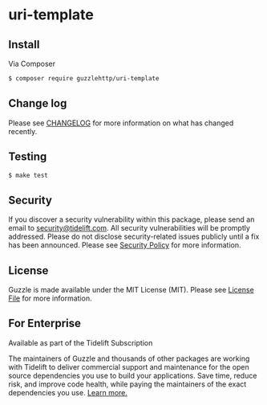 # uri-template

## Install

Via Composer

``` bash
$ composer require guzzlehttp/uri-template
```

## Change log

Please see [CHANGELOG](CHANGELOG.md) for more information on what has changed recently.

## Testing

``` bash
$ make test
```

## Security

If you discover a security vulnerability within this package, please send an email to security@tidelift.com. All security vulnerabilities will be promptly addressed. Please do not disclose security-related issues publicly until a fix has been announced. Please see [Security Policy](https://github.com/guzzle/uri-template/security/policy) for more information.

## License

Guzzle is made available under the MIT License (MIT). Please see [License File](LICENSE) for more information.

## For Enterprise

Available as part of the Tidelift Subscription

The maintainers of Guzzle and thousands of other packages are working with Tidelift to deliver commercial support and maintenance for the open source dependencies you use to build your applications. Save time, reduce risk, and improve code health, while paying the maintainers of the exact dependencies you use. [Learn more.](https://tidelift.com/subscription/pkg/packagist-guzzlehttp-uri-template?utm_source=packagist-guzzlehttp-uri-template7&utm_medium=referral&utm_campaign=enterprise&utm_term=repo)

